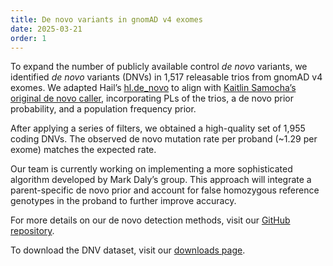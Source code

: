 ```yaml
---
title: De novo variants in gnomAD v4 exomes
date: 2025-03-21
order: 1
---
```

To expand the number of publicly available control *de novo* variants, we identified *de novo* variants (DNVs) in 1,517 releasable trios from gnomAD v4 exomes. We adapted Hail’s [hl.de_novo](https://hail.is/docs/0.2/methods/genetics.html#hail.methods.de_novo) to align with [Kaitlin Samocha’s original de novo caller](https://github.com/ksamocha/de_novo_scripts/tree/master), incorporating PLs of the trios, a de novo prior probability, and a population frequency prior.

After applying a series of filters, we obtained a high-quality set of 1,955 coding DNVs. The observed de novo mutation rate per proband (~1.29 per exome) matches the expected rate.

Our team is currently working on implementing a more sophisticated algorithm developed by Mark Daly’s group. This approach will integrate a parent-specific de novo prior and account for false homozygous reference genotypes in the proband to further improve accuracy.

For more details on our de novo detection methods, visit our [GitHub repository]().

To download the DNV dataset, visit our [downloads page]().